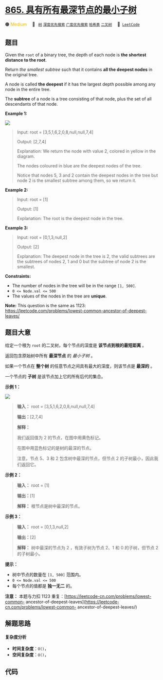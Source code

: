 # [865. 具有所有最深节点的最小子树](https://leetcode.com/problems/smallest-subtree-with-all-the-deepest-nodes)

🟠 <font color=#ffb800>Medium</font>&emsp; 🔖&ensp; [`树`](/leetcode/outline/tag/tree.md) [`深度优先搜索`](/leetcode/outline/tag/depth-first-search.md) [`广度优先搜索`](/leetcode/outline/tag/breadth-first-search.md) [`哈希表`](/leetcode/outline/tag/hash-table.md) [`二叉树`](/leetcode/outline/tag/binary-tree.md)&emsp; 🔗&ensp;[`LeetCode`](https://leetcode.com/problems/smallest-subtree-with-all-the-deepest-nodes)


## 题目

Given the `root` of a binary tree, the depth of each node is **the shortest
distance to the root**.

Return _the smallest subtree_ such that it contains **all the deepest nodes**
in the original tree.

A node is called **the deepest** if it has the largest depth possible among
any node in the entire tree.

The **subtree** of a node is a tree consisting of that node, plus the set of
all descendants of that node.



**Example 1:**

![](https://s3-lc-upload.s3.amazonaws.com/uploads/2018/07/01/sketch1.png)

> Input: root = [3,5,1,6,2,0,8,null,null,7,4]
> 
> Output: [2,7,4]
> 
> Explanation: We return the node with value 2, colored in yellow in the diagram.
> 
> The nodes coloured in blue are the deepest nodes of the tree.
> 
> Notice that nodes 5, 3 and 2 contain the deepest nodes in the tree but node 2 is the smallest subtree among them, so we return it.

**Example 2:**

> Input: root = [1]
> 
> Output: [1]
> 
> Explanation: The root is the deepest node in the tree.

**Example 3:**

> Input: root = [0,1,3,null,2]
> 
> Output: [2]
> 
> Explanation: The deepest node in the tree is 2, the valid subtrees are the subtrees of nodes 2, 1 and 0 but the subtree of node 2 is the smallest.

**Constraints:**

  * The number of nodes in the tree will be in the range `[1, 500]`.
  * `0 <= Node.val <= 500`
  * The values of the nodes in the tree are **unique**.



**Note:** This question is the same as 1123:
<https://leetcode.com/problems/lowest-common-ancestor-of-deepest-leaves/>


## 题目大意

给定一个根为 `root` 的二叉树，每个节点的深度是 **该节点到根的最短距离** 。

返回包含原始树中所有 **最深节点** 的 _最小子树_ 。

如果一个节点在 **整个树** 的任意节点之间具有最大的深度，则该节点是 **最深的** 。

一个节点的 **子树** 是该节点加上它的所有后代的集合。



**示例 1：**

![](https://s3-lc-upload.s3.amazonaws.com/uploads/2018/07/01/sketch1.png)

> 
> 
> 
> 
> 
> **输入：** root = [3,5,1,6,2,0,8,null,null,7,4]
> 
> **输出：**[2,7,4]
> 
> **解释：**
> 
> 我们返回值为 2 的节点，在图中用黄色标记。
> 
> 在图中用蓝色标记的是树的最深的节点。
> 
> 注意，节点 5、3 和 2 包含树中最深的节点，但节点 2 的子树最小，因此我们返回它。
> 
> 

**示例 2：**

> 
> 
> 
> 
> 
> **输入：** root = [1]
> 
> **输出：**[1]
> 
> **解释：** 根节点是树中最深的节点。

**示例 3：**

> 
> 
> 
> 
> 
> **输入：** root = [0,1,3,null,2]
> 
> **输出：**[2]
> 
> **解释：** 树中最深的节点为 2 ，有效子树为节点 2、1 和 0 的子树，但节点 2 的子树最小。



**提示：**

  * 树中节点的数量在 `[1, 500]` 范围内。
  * `0 <= Node.val <= 500`
  * 每个节点的值都是 **独一无二** 的。



**注意：** 本题与力扣 1123 重复：[https://leetcode-cn.com/problems/lowest-common-
ancestor-of-deepest-leaves](https://leetcode-cn.com/problems/lowest-common-
ancestor-of-deepest-leaves/)


## 解题思路

#### 复杂度分析

- **时间复杂度**：`O()`，
- **空间复杂度**：`O()`，

## 代码

```javascript

```